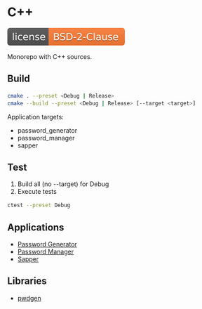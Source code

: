 # C++

[![License](docs/license.svg)](LICENSE)

Monorepo with C++ sources.

## Build

```sh
cmake . --preset <Debug | Release>
cmake --build --preset <Debug | Release> [--target <target>]
```

Application targets:
* password_generator
* password_manager
* sapper

## Test

1. Build all (no --target) for Debug
2. Execute tests

```sh
ctest --preset Debug
```


## Applications

+ [Password Generator](./apps/password_generator)
+ [Password Manager](./apps/password_manager)
+ [Sapper](./apps/sapper)

## Libraries

+ [pwdgen](./libs/pwdgen)
